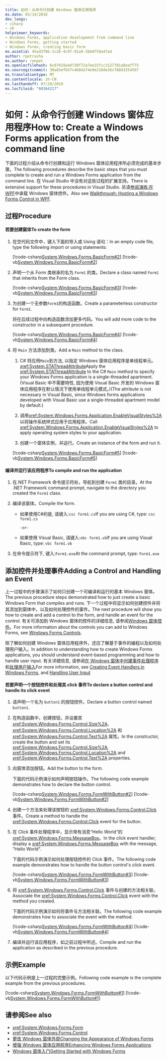 ```yaml
---
title: 如何：从命令行创建 Windows 窗体应用程序
ms.date: 03/14/2018
dev_langs:
- csharp
- vb
helpviewer_keywords:
- Windows Forms, application development from command line
- Windows Forms, getting started
- Windows Forms, creating basic form
ms.assetid: 45ad3f8b-1c26-4c9f-91a9-3bb0759a47a4
author: rpetrusha
ms.author: ronpet
ms.openlocfilehash: 6c87419a4d730f72a7ee15fcc3127781a8eaff75
ms.sourcegitcommit: 30a83efb57c468da74e9e218de26cf88d3254597
ms.translationtype: MT
ms.contentlocale: zh-CN
ms.lasthandoff: 07/20/2019
ms.locfileid: "68364217"
---
```

# <a name="how-to-create-a-windows-forms-application-from-the-command-line"></a><span data-ttu-id="ba785-102">如何：从命令行创建 Windows 窗体应用程序</span><span class="sxs-lookup"><span data-stu-id="ba785-102">How to: Create a Windows Forms application from the command line</span></span>
<span data-ttu-id="ba785-103">下面的过程介绍从命令行创建和运行 Windows 窗体应用程序所必须完成的基本步骤。</span><span class="sxs-lookup"><span data-stu-id="ba785-103">The following procedures describe the basic steps that you must complete to create and run a Windows Forms application from the command line.</span></span> <span data-ttu-id="ba785-104">在 Visual Studio 中没有对这些过程的扩展支持。</span><span class="sxs-lookup"><span data-stu-id="ba785-104">There is extensive support for these procedures in Visual Studio.</span></span>  <span data-ttu-id="ba785-105">另请[参阅演练:在 WPF](../wpf/advanced/walkthrough-hosting-a-windows-forms-control-in-wpf.md)中承载 Windows 窗体控件。</span><span class="sxs-lookup"><span data-stu-id="ba785-105">Also see [Walkthrough: Hosting a Windows Forms Control in WPF](../wpf/advanced/walkthrough-hosting-a-windows-forms-control-in-wpf.md).</span></span>  
  
## <a name="procedure"></a><span data-ttu-id="ba785-106">过程</span><span class="sxs-lookup"><span data-stu-id="ba785-106">Procedure</span></span>  
  
#### <a name="to-create-the-form"></a><span data-ttu-id="ba785-107">若要创建窗体</span><span class="sxs-lookup"><span data-stu-id="ba785-107">To create the form</span></span>  
  
1. <span data-ttu-id="ba785-108">在空代码文件中，键入下面的导入或 Using 语句：</span><span class="sxs-lookup"><span data-stu-id="ba785-108">In an empty code file, type the following import or using statements:</span></span>  
  
     [!code-csharp[System.Windows.Forms.BasicForm#2](~/samples/snippets/csharp/VS_Snippets_Winforms/System.Windows.Forms.BasicForm/CS/Form1.cs#2)]
     [!code-vb[System.Windows.Forms.BasicForm#2](~/samples/snippets/visualbasic/VS_Snippets_Winforms/System.Windows.Forms.BasicForm/VB/Form1.vb#2)]  
  
2. <span data-ttu-id="ba785-109">声明一个从 Form 类继承的名为 `Form1` 的类。</span><span class="sxs-lookup"><span data-stu-id="ba785-109">Declare a class named `Form1` that inherits from the Form class.</span></span>  
  
     [!code-csharp[System.Windows.Forms.BasicForm#3](~/samples/snippets/csharp/VS_Snippets_Winforms/System.Windows.Forms.BasicForm/CS/Form1.cs#3)]
     [!code-vb[System.Windows.Forms.BasicForm#3](~/samples/snippets/visualbasic/VS_Snippets_Winforms/System.Windows.Forms.BasicForm/VB/Form1.vb#3)]  
  
3. <span data-ttu-id="ba785-110">为创建一个无参数`Form1`的构造函数。</span><span class="sxs-lookup"><span data-stu-id="ba785-110">Create a parameterless constructor for `Form1`.</span></span>  
  
     <span data-ttu-id="ba785-111">将在后续过程中向构造函数添加更多代码。</span><span class="sxs-lookup"><span data-stu-id="ba785-111">You will add more code to the constructor in a subsequent procedure.</span></span>  
  
     [!code-csharp[System.Windows.Forms.BasicForm#4](~/samples/snippets/csharp/VS_Snippets_Winforms/System.Windows.Forms.BasicForm/CS/Form1.cs#4)]
     [!code-vb[System.Windows.Forms.BasicForm#4](~/samples/snippets/visualbasic/VS_Snippets_Winforms/System.Windows.Forms.BasicForm/VB/Form1.vb#4)]  
  
4. <span data-ttu-id="ba785-112">将 `Main` 方法添加到类。</span><span class="sxs-lookup"><span data-stu-id="ba785-112">Add a `Main` method to the class.</span></span>  
  
    1. <span data-ttu-id="ba785-113">C# 将应用`Main`到方法, 以指定 Windows 窗体应用程序是单线程单元。 <xref:System.STAThreadAttribute></span><span class="sxs-lookup"><span data-stu-id="ba785-113">Apply the <xref:System.STAThreadAttribute> to the C# `Main` method to specify your Windows Forms application is a single-threaded apartment.</span></span> <span data-ttu-id="ba785-114">(Visual Basic 中不需要特性, 因为使用 Visual Basic 开发的 Windows 窗体应用程序在默认情况下使用单线程单元模式。)</span><span class="sxs-lookup"><span data-stu-id="ba785-114">(The attribute is not necessary in Visual Basic, since Windows forms applications developed with Visual Basic use a single-threaded apartment model by default.)</span></span>  
  
    2. <span data-ttu-id="ba785-115">调用<xref:System.Windows.Forms.Application.EnableVisualStyles%2A>以将操作系统样式应用于应用程序。</span><span class="sxs-lookup"><span data-stu-id="ba785-115">Call <xref:System.Windows.Forms.Application.EnableVisualStyles%2A> to apply operating system styles to your application.</span></span>  
  
    3. <span data-ttu-id="ba785-116">创建一个窗体实例，并运行。</span><span class="sxs-lookup"><span data-stu-id="ba785-116">Create an instance of the form and run it.</span></span>  
  
     [!code-csharp[System.Windows.Forms.BasicForm#5](~/samples/snippets/csharp/VS_Snippets_Winforms/System.Windows.Forms.BasicForm/CS/Form1.cs#5)]
     [!code-vb[System.Windows.Forms.BasicForm#5](~/samples/snippets/visualbasic/VS_Snippets_Winforms/System.Windows.Forms.BasicForm/VB/Form1.vb#5)]  
  
#### <a name="to-compile-and-run-the-application"></a><span data-ttu-id="ba785-117">编译并运行该应用程序</span><span class="sxs-lookup"><span data-stu-id="ba785-117">To compile and run the application</span></span>  
  
1. <span data-ttu-id="ba785-118">在.NET Framework 命令提示符处，导航到创建 `Form1` 类的目录。</span><span class="sxs-lookup"><span data-stu-id="ba785-118">At the .NET Framework command prompt, navigate to the directory you created the `Form1` class.</span></span>  
  
2. <span data-ttu-id="ba785-119">编译该窗体。</span><span class="sxs-lookup"><span data-stu-id="ba785-119">Compile the form.</span></span>  
  
    - <span data-ttu-id="ba785-120">如果使用C#的是, 请键入:`csc form1.cs`</span><span class="sxs-lookup"><span data-stu-id="ba785-120">If you are using C#, type: `csc form1.cs`</span></span>  
  
         `-or-`  
  
    - <span data-ttu-id="ba785-121">如果使用 Visual Basic, 请键入:`vbc form1.vb`</span><span class="sxs-lookup"><span data-stu-id="ba785-121">If you are using Visual Basic, type: `vbc form1.vb`</span></span>  
  
3. <span data-ttu-id="ba785-122">在命令提示符下, 键入:`Form1.exe`</span><span class="sxs-lookup"><span data-stu-id="ba785-122">At the command prompt, type: `Form1.exe`</span></span>  
  
## <a name="adding-a-control-and-handling-an-event"></a><span data-ttu-id="ba785-123">添加控件并处理事件</span><span class="sxs-lookup"><span data-stu-id="ba785-123">Adding a Control and Handling an Event</span></span>  
 <span data-ttu-id="ba785-124">上一过程中的步骤演示了如何只创建一个可编译和运行的基本 Windows 窗体。</span><span class="sxs-lookup"><span data-stu-id="ba785-124">The previous procedure steps demonstrated how to just create a basic Windows Form that compiles and runs.</span></span> <span data-ttu-id="ba785-125">下一个过程中将显示如何创建控件并将其添加到窗体中，以及如何处理控件的事件。</span><span class="sxs-lookup"><span data-stu-id="ba785-125">The next procedure will show you how to create and add a control to the form, and handle an event for the control.</span></span> <span data-ttu-id="ba785-126">有关可添加到 Windows 窗体的控件的详细信息, 请参阅[Windows 窗体控件](./controls/index.md)。</span><span class="sxs-lookup"><span data-stu-id="ba785-126">For more information about the controls you can add to Windows Forms, see [Windows Forms Controls](./controls/index.md).</span></span>  
  
 <span data-ttu-id="ba785-127">除了解如何创建 Windows 窗体应用程序外，还应了解基于事件的编程以及如何处理用户输入。</span><span class="sxs-lookup"><span data-stu-id="ba785-127">In addition to understanding how to create Windows Forms applications, you should understand event-based programming and how to handle user input.</span></span> <span data-ttu-id="ba785-128">有关详细信息, 请参阅[在 Windows 窗体中创建事件处理程序](creating-event-handlers-in-windows-forms.md)和[处理用户输入](./controls/handling-user-input.md)</span><span class="sxs-lookup"><span data-stu-id="ba785-128">For more information, see [Creating Event Handlers in Windows Forms](creating-event-handlers-in-windows-forms.md), and [Handling User Input](./controls/handling-user-input.md)</span></span>  
  
#### <a name="to-declare-a-button-control-and-handle-its-click-event"></a><span data-ttu-id="ba785-129">若要声明一个按钮控件和处理其 click 事件</span><span class="sxs-lookup"><span data-stu-id="ba785-129">To declare a button control and handle its click event</span></span>  
  
1. <span data-ttu-id="ba785-130">请声明一个名为 `button1` 的按钮控件。</span><span class="sxs-lookup"><span data-stu-id="ba785-130">Declare a button control named `button1`.</span></span>  
  
2. <span data-ttu-id="ba785-131">在构造函数中，创建按钮，并设置其 <xref:System.Windows.Forms.Control.Size%2A>、<xref:System.Windows.Forms.Control.Location%2A> 和 <xref:System.Windows.Forms.Control.Text%2A> 属性。</span><span class="sxs-lookup"><span data-stu-id="ba785-131">In the constructor, create the button and set its <xref:System.Windows.Forms.Control.Size%2A>, <xref:System.Windows.Forms.Control.Location%2A> and <xref:System.Windows.Forms.Control.Text%2A> properties.</span></span>  
  
3. <span data-ttu-id="ba785-132">向窗体添加按钮。</span><span class="sxs-lookup"><span data-stu-id="ba785-132">Add the button to the form.</span></span>  
  
     <span data-ttu-id="ba785-133">下面的代码示例演示如何声明按钮操作。</span><span class="sxs-lookup"><span data-stu-id="ba785-133">The following code example demonstrates how to declare the button control.</span></span>  
  
     [!code-csharp[System.Windows.Forms.FormWithButton#2](~/samples/snippets/csharp/VS_Snippets_Winforms/System.Windows.Forms.FormWithButton/CS/Form1.cs#2)]
     [!code-vb[System.Windows.Forms.FormWithButton#2](~/samples/snippets/visualbasic/VS_Snippets_Winforms/System.Windows.Forms.FormWithButton/VB/Form1.vb#2)]  
  
4. <span data-ttu-id="ba785-134">创建一个方法来处理该按钮的 <xref:System.Windows.Forms.Control.Click> 事件。</span><span class="sxs-lookup"><span data-stu-id="ba785-134">Create a method to handle the <xref:System.Windows.Forms.Control.Click> event for the button.</span></span>  
  
5. <span data-ttu-id="ba785-135">在 Click 事件处理程序中，显示带有消息“Hello World”的 <xref:System.Windows.Forms.MessageBox>。</span><span class="sxs-lookup"><span data-stu-id="ba785-135">In the click event handler, display a <xref:System.Windows.Forms.MessageBox> with the message, "Hello World".</span></span>  
  
     <span data-ttu-id="ba785-136">下面的代码示例演示如何处理按钮控件的 Click 事件。</span><span class="sxs-lookup"><span data-stu-id="ba785-136">The following code example demonstrates how to handle the button control's click event.</span></span>  
  
     [!code-csharp[System.Windows.Forms.FormWithButton#3](~/samples/snippets/csharp/VS_Snippets_Winforms/System.Windows.Forms.FormWithButton/CS/Form1.cs#3)]
     [!code-vb[System.Windows.Forms.FormWithButton#3](~/samples/snippets/visualbasic/VS_Snippets_Winforms/System.Windows.Forms.FormWithButton/VB/Form1.vb#3)]  
  
6. <span data-ttu-id="ba785-137">将 <xref:System.Windows.Forms.Control.Click> 事件与创建的方法相关联。</span><span class="sxs-lookup"><span data-stu-id="ba785-137">Associate the <xref:System.Windows.Forms.Control.Click> event with the method you created.</span></span>  
  
     <span data-ttu-id="ba785-138">下面的代码示例演示如何将事件与方法相关联。</span><span class="sxs-lookup"><span data-stu-id="ba785-138">The following code example demonstrates how to associate the event with the method.</span></span>  
  
     [!code-csharp[System.Windows.Forms.FormWithButton#4](~/samples/snippets/csharp/VS_Snippets_Winforms/System.Windows.Forms.FormWithButton/CS/Form1.cs#4)]
     [!code-vb[System.Windows.Forms.FormWithButton#4](~/samples/snippets/visualbasic/VS_Snippets_Winforms/System.Windows.Forms.FormWithButton/VB/Form1.vb#4)]  
  
7. <span data-ttu-id="ba785-139">编译并运行该应用程序，如之前过程中所述。</span><span class="sxs-lookup"><span data-stu-id="ba785-139">Compile and run the application as described in the previous procedure.</span></span>  
  
## <a name="example"></a><span data-ttu-id="ba785-140">示例</span><span class="sxs-lookup"><span data-stu-id="ba785-140">Example</span></span>  
 <span data-ttu-id="ba785-141">以下代码示例是上一过程的完整示例。</span><span class="sxs-lookup"><span data-stu-id="ba785-141">Following code example is the complete example from the previous procedures.</span></span>  
  
 [!code-csharp[System.Windows.Forms.FormWithButton#1](~/samples/snippets/csharp/VS_Snippets_Winforms/System.Windows.Forms.FormWithButton/CS/Form1.cs#1)]
 [!code-vb[System.Windows.Forms.FormWithButton#1](~/samples/snippets/visualbasic/VS_Snippets_Winforms/System.Windows.Forms.FormWithButton/VB/Form1.vb#1)]  
  
## <a name="see-also"></a><span data-ttu-id="ba785-142">请参阅</span><span class="sxs-lookup"><span data-stu-id="ba785-142">See also</span></span>

- <xref:System.Windows.Forms.Form>
- <xref:System.Windows.Forms.Control>
- [<span data-ttu-id="ba785-143">更改 Windows 窗体外观</span><span class="sxs-lookup"><span data-stu-id="ba785-143">Changing the Appearance of Windows Forms</span></span>](changing-the-appearance-of-windows-forms.md)
- [<span data-ttu-id="ba785-144">增强 Windows 窗体应用程序</span><span class="sxs-lookup"><span data-stu-id="ba785-144">Enhancing Windows Forms Applications</span></span>](./advanced/index.md)
- [<span data-ttu-id="ba785-145">Windows 窗体入门</span><span class="sxs-lookup"><span data-stu-id="ba785-145">Getting Started with Windows Forms</span></span>](getting-started-with-windows-forms.md)
